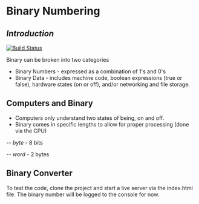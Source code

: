 # Binary Numbering 
## _Introduction_

[![Build Status](https://travis-ci.org/joemccann/dillinger.svg?branch=master)](https://travis-ci.org/joemccann/dillinger)

Binary can be broken into two categories
- Binary Numbers -  expressed as a combination of 1's and 0's
- Binary Data - includes machine code, boolean expressions (true or false), hardware states (on or off), and/or networking and file storage.

## Computers and Binary

- Computers only understand two states of being, on and off.
- Binary comes in specific lengths to allow for proper processing (done via the CPU)

-- _byte_ - 8 bits

-- _word_ - 2 bytes

## Binary Converter

To test the code, clone the project and start a live server via the index.html file. The binary number will be logged to the console for now. 
